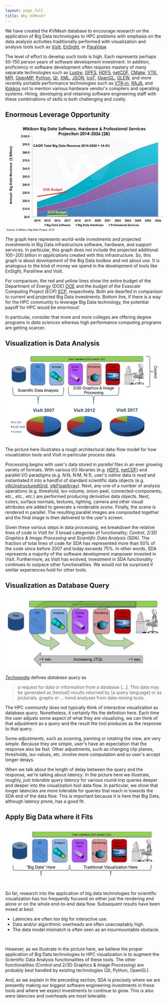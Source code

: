 ```yaml
---
layout: page_full
title: Why KVMesh?
---
```

We have created the KVMesh database to encourage research on the application of Big Data
technologies to HPC problems with emphasis on the data analysis activities
traditionally performed with visualization and analysis tools such as [VisIt](http://visit.llnl.gov),
[EnSight](https://www.ensight.com), or [ParaView](http://www.paraview.org).

The level of effort to develop such tools is high. Each represents perhaps 50-150 person years
of software development investment. In addition, proficiency in software development often requires
mastery of many separate technologies such as
[Lustre](http://lustre.org),
[GPFS](http://www.ibm.com/support/knowledgecenter/SSFKCN/gpfs_welcome.html),
[HDF5](https://www.hdfgroup.org/hdf5),
[netCDF](https://www.unidata.ucar.edu/software/netcdf),
[CMake](https://cmake.org),
[VTK](http://www.vtk.org),
[MPI](http://mpi-forum.org),
[OpenMP](http://www.openmp.org),
[Python](https://www.python.org),
[Qt](https://www.qt.io),
[XML](https://www.w3.org/XML),
[JSON](http://www.json.org),
[IceT](http://icet.sandia.gov),
[OpenGL](https://www.opengl.org),
[GLEW](http://glew.sourceforge.net),
and more recently portable performance technologies such as
[VTK-m](http://m.vtk.org/index.php/Main_Page),
[RAJA](https://github.com/LLNL/RAJA), and
[Kokkos](https://github.com/kokkos/kokkos)
not to mention various hardware vendor's compilers and operating systems.
Hiring, developing and retaining software engineering
staff with these combinations of skills is both challenging and costly.

## Enormous Leverage Opportunity
![VisIt Data Flow](/img/Wikibon-big-data-forecast-2016.jpg)

The graph here represents world-wide investments and projected investments in Big Data
infrastructure software, hardware, and support services.
In particular, this graph does not include the projected additional $100-$200 billion in
_applications_ created with this infrastructure. So, this graph is about _development_
of the Big Data toolbox and not about _use_. It is analogous to the kind of money we
spend in the development of tools like EnSight, ParaView and VisIt.

For comparison, the red and yellow lines show the entire budget of
the Department of Energy (DOE) [DOE](https://www.energy.gov) and the budget of the
Exascale Computing Project (ECP) [ECP](https://exascaleproject.org), respectively. Both are dwarfed in
comparison to current and projected Big Data investments. Bottom line, if there is a way for the HPC
community to leverage Big Data technology, the potential payoff for HPC would be enormous!

In particular, consider that more and more colleges are offering degree programs in 
_data sciences_ whereas high performance computing programs are getting scarcer.

## Visualization **is** Data Analysis
![VisIt Data Flow](/img/visit_line_counts.jpg)

The picture here illustrates a rough architectural data-flow model for how visualization tools
and VisIt in particular process data.

Processing begins with user's data stored in _parallel_ files in an ever growing variety of formats.
With various I/O libraries
(e.g. [HDF5](https://www.hdfgroup.org/hdf5), [netCDF](https://www.unidata.ucar.edu/software/netcdf))
and parallel I/O paradigms (e.g. N:N, N:M, N:1), user's _native_ data is read and
instantiated it into a handful of standard scientific data objects
(e.g. [vtkUnstructuredGrid](http://www.vtk.org/doc/nightly/html/classvtkUnstructuredGrid.html),
[vtkFloatArray](http://www.vtk.org/doc/nightly/html/classvtkFloatArray.html)).
Next, any one of a number of analysis operations (e.g. threshold, iso-volume, onion-peel,
connected-components, etc., etc., etc.) are performed producing _derivative_ data objects. Next,
colors, surface normals, textures, lighting, camera and other visual attributes are added to generate
a renderable _scene_. Finally, the scene is rendered in parallel. The resulting parallel
images are composited together and the final image is then delivered to the user's screen.

Given these various steps in data processing, we breakdown the relative lines of code in VisIt
for 3 broad categories of functionality; _Control_, _2/3D Graphics & Image Processing_ and
_Scientific Data Analysis (SDA)_. The fraction of total lines of code for SDA has represented
more than 50% of the code since before 2007 and today exceeds 75%. In other words, SDA represents
a majority of the software development manpower invested in VisIt. Furthermore, as VisIt has evolved,
investment in SDA functionality continues to outpace other functionalities. We would not be surprised
if similar experiences hold for other tools.

## Visualization **as** Database Query
![VisIt Just Tolerable Query Latencies](/img/visit_jtql.jpg)

[_Techopedia_](https://www.techopedia.com) defines _database query_ as
> a request for data or information from a database [...].
> This data may be generated as [textual] results returned by [a query language] 
> or as pictorials, graphs or ... trend analyses from data-mining tools.

The HPC community does not typically think of interactive visualization as database _query_.
Nonetheless, it certainly fits the definition here. Each time the user adjusts some aspect
of what they are visualizing, we can think of that adjustment as a _query_ and the result
the tool produces as the response to that query. 

Some _adjustments_, such as zooming, panning or rotating the view, are very simple. Because
they are simple, user's have an expectation that the response also be fast. Other adjustments,
such as changing clip planes, thresholds, iso-values, etc. involve more computation and so
user's accept longer delays.

When we talk about the length of delay between the query and the response, we're talking about
_latency_. In the picture here we illustrate, roughly, _just tolerable query latency_ for
various round-trip queries deeper and deeper into the visualization tool data flow. In particular,
we show that longer latencies are more tolerable for queries that reach in towards the SDA end of
the data flow. This is important because it is here that Big Data, although latency prone, has a good fit.

## Apply Big Data where it Fits
![Just Tolerable Query Latency](/img/visit_big_data_hybrid.jpg)

So far, research into the application of big data technologies for scientific
visualization has too frequently focused on either just the rendering end alone
or on the whole end-to-end data flow. Subsequent results have been mixed at best.

* Latencies are often too big for interactive use.
* Data and/or algorithmic overheads are often unacceptably high.
* The data model mismatch is often seen as an insurmountable obstacle.

<br>

However, as we illustrate in the picture here, we believe the proper application of Big Data
technologies to HPC visualization is to augment the Scientific Data Analysis functionalities
of these tools. The other functionalities (Control and 2/3D Graphics & Image Processing) are
probably best handled by existing technologies (Qt, Python, OpenGL).

And, as we explain in the preceding section, SDA is precisely where we are presently making
our biggest software engineering investments in these tools and where we expect investments
to continue to grow. This is also were latencies and overheads are most tolerable.
